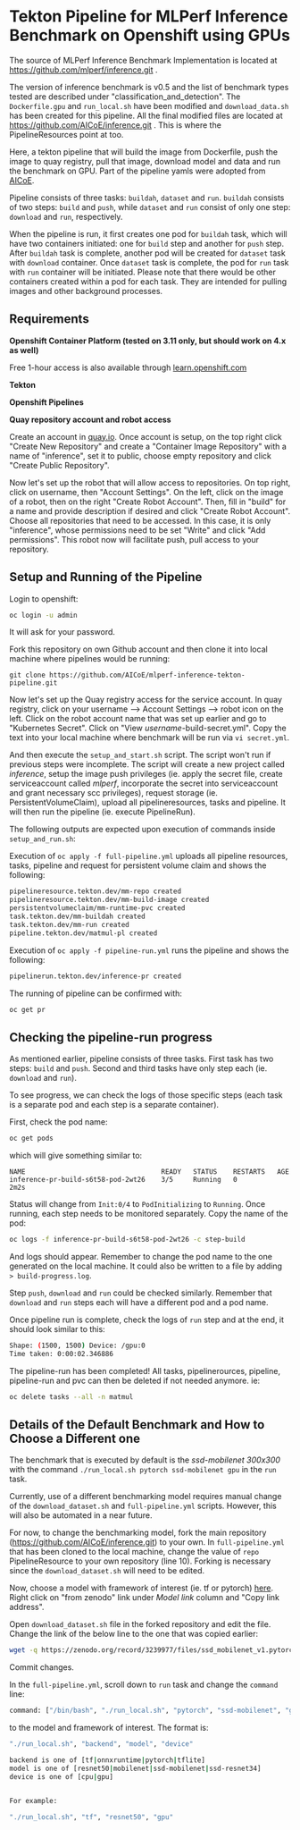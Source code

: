 # Tekton Pipeline for MLPerf Inference Benchmark on Openshift using GPUs

The source of MLPerf Inference Benchmark Implementation is located at https://github.com/mlperf/inference.git .

The version of inference benchmark is v0.5 and the list of benchmark types tested are described under "classification_and_detection".
The `Dockerfile.gpu` and `run_local.sh` have been modified and `download_data.sh` has been created for this pipeline. All the final modified files are located at https://github.com/AICoE/inference.git . This is where the PipelineResources point at too.

Here, a tekton pipeline that will build the image from Dockerfile, push the image to quay registry, pull that image, download model and data and run the benchmark on GPU. Part of the pipeline yamls were adopted from [AICoE](https://github.com/AICoE/mlperf-tekton/tree/master/object_detection).

Pipeline consists of three tasks: `buildah`, `dataset` and `run`. `buildah` consists of two steps: `build` and `push`, while `dataset` and `run` consist of only one step: `download` and `run`, respectively.

When the pipeline is run, it first creates one pod for `buildah` task, which will have two containers initiated: one for `build` step and another for `push` step. After `buildah` task is complete, another pod will be created for `dataset` task with `download` container. Once `dataset` task is complete, the pod for `run` task with `run` container will be initiated. Please note that there would be other containers created within a pod for each task. They are intended for pulling images and other background processes.

## Requirements 
**Openshift Container Platform (tested on 3.11 only, but should work on 4.x as well)**

Free 1-hour access is also available through [learn.openshift.com](learn.openshift.com)

**Tekton**

**Openshift Pipelines**

**Quay repository account and robot access**

Create an account in [quay.io](quay.io). Once account is setup, on the top right click "Create New Repository" and create a "Container Image Repository" with a name of "inference", set it to public, choose empty repository and click "Create Public Repository".

Now let's set up the robot that will allow access to repositories. On top right, click on username, then "Account Settings". On the left, click on the image of a robot, then on the right "Create Robot Account". Then, fill in "build" for a name and provide description if desired and click "Create Robot Account". Choose all repositories that need to be accessed. In this case, it is only "inference", whose permissions need to be set "Write" and click "Add permissions". This robot now will facilitate push, pull access to your repository.

## Setup and Running of the Pipeline

Login to openshift:

```bash
oc login -u admin
```
It will ask for your password. 

Fork this repository on own Github account and then clone it into local machine where pipelines would be running:

```git
git clone https://github.com/AICoE/mlperf-inference-tekton-pipeline.git
```

Now let's set up the Quay registry access for the service account. In quay registry, click on your username --> Account Settings --> robot icon on the left. Click on the robot account name that was set up earlier and go to "Kubernetes Secret". Click on "View *username*-build-secret.yml". Copy the text into your local machine where benchmark will be run via `vi secret.yml`. 

And then execute the `setup_and_start.sh` script. The script won't run if previous steps were incomplete. The script will create a new project called *inference*, setup the image push privileges (ie. apply the secret file, create serviceaccount called *mlperf*, incorporate the secret into serviceaccount and grant necessary scc privileges), request storage (ie. PersistentVolumeClaim), upload all pipelineresources, tasks and pipeline. It will then run the pipeline (ie. execute PipelineRun).

The following outputs are expected upon execution of commands inside `setup_and_run.sh`:

Execution of `oc apply -f full-pipeline.yml` uploads all pipeline resources, tasks, pipeline and request for persistent volume claim and shows the following:
```bash
pipelineresource.tekton.dev/mm-repo created
pipelineresource.tekton.dev/mm-build-image created
persistentvolumeclaim/mm-runtime-pvc created
task.tekton.dev/mm-buildah created
task.tekton.dev/mm-run created
pipeline.tekton.dev/matmul-pl created
```

Execution of `oc apply -f pipeline-run.yml` runs the pipeline and shows the following:
```bash
pipelinerun.tekton.dev/inference-pr created
```
The running of pipeline can be confirmed with:
```bash
oc get pr
```


## Checking the pipeline-run progress

As mentioned earlier, pipeline consists of three tasks. First task has two steps: `build` and `push`. Second and third tasks have only step each (ie. `download` and `run`).

To see progress, we can check the logs of those specific steps (each task is a separate pod and each step is a separate container).

First, check the pod name:
```bash
oc get pods
```

which will give something similar to:
```
NAME                                  READY   STATUS    RESTARTS   AGE
inference-pr-build-s6t58-pod-2wt26    3/5     Running   0          2m2s
```
Status will change from `Init:0/4` to `PodInitializing` to `Running`. Once running, each step needs to be monitored separately. Copy the name of the pod:
```bash
oc logs -f inference-pr-build-s6t58-pod-2wt26 -c step-build
```
And logs should appear. Remember to change the pod name to the one generated on the local machine. It could also be written to a file by adding ` > build-progress.log`.

Step `push`, `download` and `run` could be checked similarly. Remember that `download` and `run` steps each will have a different pod and a pod name.

Once pipeline run is complete, check the logs of `run` step and at the end, it should look similar to this:
```bash
Shape: (1500, 1500) Device: /gpu:0
Time taken: 0:00:02.346886
```
The pipeline-run has been completed! All tasks, pipelinerources, pipeline, pipeline-run and pvc can then be deleted if not needed anymore. ie:
```bash
oc delete tasks --all -n matmul
```

## Details of the Default Benchmark and How to Choose a Different one

The benchmark that is executed by default is the *ssd-mobilenet 300x300* with the command `./run_local.sh pytorch ssd-mobilenet gpu` in the `run` task.

Currently, use of a different benchmarking model requires manual change of the `download_dataset.sh` and `full-pipeline.yml` scripts. However, this will also be automated in a near future. 

For now, to change the benchmarking model, fork the main repository (https://github.com/AICoE/inference.git) to your own. In `full-pipeline.yml` that has been cloned to the local machine, change the value of `repo` PipelineResource to your own repository (line 10). Forking is necessary since the `download_dataset.sh` will need to be edited.

Now, choose a model with framework of interest (ie. tf or pytorch) [here](https://github.com/AICoE/inference/tree/master/v0.5/classification_and_detection). Right click on "from zenodo" link under *Model link* column and "Copy link address". 

Open `download_dataset.sh` file in the forked repository and edit the file. Change the link of the below line to the one that was copied earlier:
```bash
wget -q https://zenodo.org/record/3239977/files/ssd_mobilenet_v1.pytorch
```
Commit changes.

In the `full-pipeline.yml`, scroll down to `run` task and change the `command` line:
```bash
command: ["/bin/bash", "./run_local.sh", "pytorch", "ssd-mobilenet", "gpu"]
```
to the model and framework of interest. The format is:
```bash
"./run_local.sh", "backend", "model", "device"

backend is one of [tf|onnxruntime|pytorch|tflite]
model is one of [resnet50|mobilenet|ssd-mobilenet|ssd-resnet34]
device is one of [cpu|gpu]


For example:

"./run_local.sh", "tf", "resnet50", "gpu"
```
